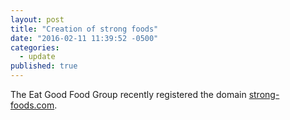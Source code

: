```yaml
---
layout: post
title: "Creation of strong foods"
date: "2016-02-11 11:39:52 -0500"
categories: 
  - update
published: true
---
```

The Eat Good Food Group recently registered the domain [strong-foods.com](http://www.strong-foods.com "Strong Foods"). 